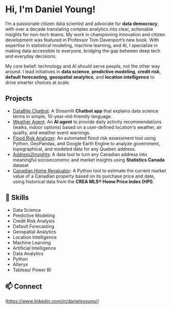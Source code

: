 # Hi, I'm Daniel Young!

I’m a passionate citizen data scientist and advocate for **data democracy**, with over a decade translating complex analytics into clear, actionable insights for non-tech teams. My work in championing innovation and citizen development was featured in Professor Tom Davenport’s new book. With expertise in statistical modeling, machine learning, and AI, I specialize in making data accessible to everyone, bridging the gap between deep tech and everyday decisions.

My core belief: technology and AI should serve people, not the other way around. I lead initiatives in **data science**, **predictive modeling**, **credit risk**, **default forecasting**, **geospatial analytics**, and **location intelligence** to drive smarter choices at scale.

## Projects
- [DataBite Chatbot](https://github.com/pegasuschild/DataBite-Chatbot): A Streamlit **Chatbot app** that explains data science terms in simple, 10-year-old-friendly language.
- [Weather Agent](https://github.com/pegasuschild/weather-agent): An **AI agent** to provide daily activity recommendations (walks, indoor options) based on a user-defined location's weather, air quality, and weather event warnings.
- [Flood Risk Analyzer](https://github.com/pegasuschild/flood-risk-analyzer): An automated flood risk assessment tool using Python, GeoPandas, and Google Earth Engine to analyze government, topographical, and modeled data for any Quebec address.
- [Address2Insights](https://github.com/pegasuschild/Address2Insights): A data tool to turn any Canadian address into meaningful socioeconomic and market insights using **Statistics Canada** dataset
- [Canadian Home Revaluator](https://github.com/ronronlabs/canadian-home-revaluator): A Python tool to estimate the current market value of a Canadian property based on its purchase price and date, using historical data from the **CREA MLS® Home Price Index (HPI)**.

## 🌟 Skills
- Data Science
- Predictive Modeling
- Credit Risk Analysis
- Default Forecasting
- Geospatial Analytics
- Location Intelligence
- Machine Learning
- Artificial Intelligence
- Data Analytics
- Python
- Alteryx
- Tableau/ Power BI

## 📫 Connect
(https://www.linkedin.com/in/danielsyoung/)
